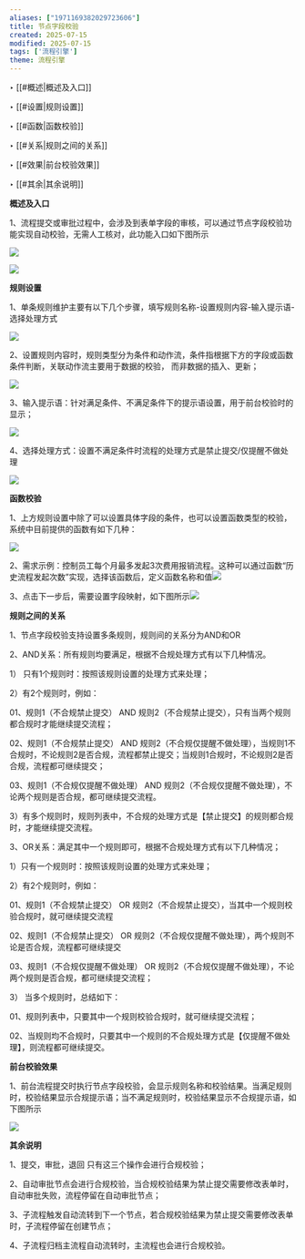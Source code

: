 ```yaml
---
aliases: ["1971169382029723606"]
title: 节点字段校验
created: 2025-07-15
modified: 2025-07-15
tags: ['流程引擎']
theme: 流程引擎
---
```


‣ [[#概述|概述及入口]]

‣ [[#设置|规则设置]]

‣ [[#函数|函数校验]]

‣ [[#关系|规则之间的关系]]

‣ [[#效果|前台校验效果]]

‣ [[#其余|其余说明]]

**概述及入口**

1、流程提交或审批过程中，会涉及到表单字段的审核，可以通过节点字段校验功能实现自动校验，无需人工核对，此功能入口如下图所示

![](77557c6a97ba3c55f864acb478cc9e28.jpg)

![](da82f65692d782428d1577142015ac79.jpg)

**规则设置**

1、单条规则维护主要有以下几个步骤，填写规则名称-设置规则内容-输入提示语-选择处理方式

![](b9f45fe6fc2e0fa8c8c482ea213cdbf0.jpg)

2、设置规则内容时，规则类型分为条件和动作流，条件指根据下方的字段或函数条件判断，关联动作流主要用于数据的校验， 而非数据的插入、更新；

![](ce3093bec5c31c392e727cc6b07c9521.jpg)

3、输入提示语：针对满足条件、不满足条件下的提示语设置，用于前台校验时的显示；

![](004c56fd43be9c9e7276123ed67cb70a.jpg)

4、选择处理方式：设置不满足条件时流程的处理方式是禁止提交/仅提醒不做处理

![](4bafdb23c01c149185f9b50bafad0ff2.jpg)

**函数校验**

1、上方规则设置中除了可以设置具体字段的条件，也可以设置函数类型的校验，系统中目前提供的函数有如下几种：

![](523776f9082a5258184d5d031509e24e.jpg)

2、需求示例：控制员工每个月最多发起3次费用报销流程。这种可以通过函数“历史流程发起次数”实现，选择该函数后，定义函数名称和值![](5118d4e60574d09a15dd12f44403ed36.jpg)

3、点击下一步后，需要设置字段映射，如下图所示![](81122af3a23b2275a6414de0cb2a3645.jpg)

**规则之间的关系**

1、节点字段校验支持设置多条规则，规则间的关系分为AND和OR

2、AND关系：所有规则均要满足，根据不合规处理方式有以下几种情况。

1） 只有1个规则时：按照该规则设置的处理方式来处理；

2）有2个规则时，例如：

01、规则1（不合规禁止提交） AND 规则2（不合规禁止提交），只有当两个规则都合规时才能继续提交流程；

02、规则1（不合规禁止提交） AND 规则2（不合规仅提醒不做处理），当规则1不合规时，不论规则2是否合规，流程都禁止提交；当规则1合规时，不论规则2是否合规，流程都可继续提交；

03、规则1（不合规仅提醒不做处理） AND 规则2（不合规仅提醒不做处理），不论两个规则是否合规，都可继续提交流程。

3）有多个规则时，规则列表中，不合规的处理方式是【禁止提交】的规则都合规时，才能继续提交流程。

3、OR关系：满足其中一个规则即可，根据不合规处理方式有以下几种情况；

1）只有一个规则时：按照该规则设置的处理方式来处理；

2）有2个规则时，例如：

01、规则1（不合规禁止提交） OR 规则2（不合规禁止提交），当其中一个规则校验合规时，就可继续提交流程

02、规则1（不合规禁止提交） OR 规则2（不合规仅提醒不做处理），两个规则不论是否合规，流程都可继续提交

03、规则1（不合规仅提醒不做处理） OR 规则2（不合规仅提醒不做处理），不论两个规则是否合规，都可继续提交流程；

3） 当多个规则时，总结如下：

01、规则列表中，只要其中一个规则校验合规时，就可继续提交流程；

02、当规则均不合规时，只要其中一个规则的不合规处理方式是【仅提醒不做处理】，则流程都可继续提交。

**前台校验效果**

1、前台流程提交时执行节点字段校验，会显示规则名称和校验结果。当满足规则时，校验结果显示合规提示语；当不满足规则时，校验结果显示不合规提示语，如下图所示

![](e78d95ae65107e0e20b97c3571bccb70.jpg)

**其余说明**

1、提交，审批，退回 只有这三个操作会进行合规校验；

2、自动审批节点会进行合规校验，当合规校验结果为禁止提交需要修改表单时，自动审批失败，流程停留在自动审批节点；

3、子流程触发自动流转到下一个节点，若合规校验结果为禁止提交需要修改表单时，子流程停留在创建节点；

4、子流程归档主流程自动流转时，主流程也会进行合规校验。